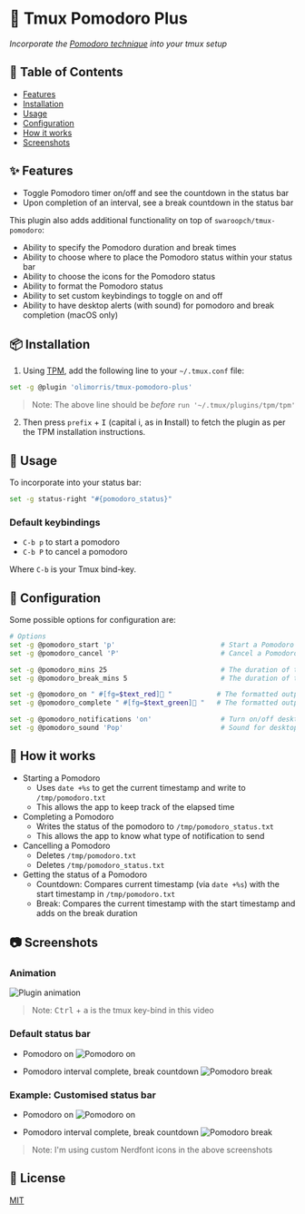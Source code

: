# 🍅 Tmux Pomodoro Plus
<i>Incorporate the <a href="https://en.wikipedia.org/wiki/Pomodoro_Technique">Pomodoro technique</a> into your tmux setup</i>

## :book: Table of Contents

- [Features](#sparkles-features)
- [Installation](#package-installation)
- [Usage](#rocket-usage)
- [Configuration](#wrench-configuration)
- [How it works](#microscope-how-it-works)
- [Screenshots](#camera-screenshots)

## :sparkles: Features
- Toggle Pomodoro timer on/off and see the countdown in the status bar
- Upon completion of an interval, see a break countdown in the status bar

This plugin also adds additional functionality on top of `swaroopch/tmux-pomodoro`:
- Ability to specify the Pomodoro duration and break times
- Ability to choose where to place the Pomodoro status within your status bar
- Ability to choose the icons for the Pomodoro status
- Ability to format the Pomodoro status
- Ability to set custom keybindings to toggle on and off
- Ability to have desktop alerts (with sound) for pomodoro and break completion (macOS only)

## :package: Installation

1. Using [TPM](https://github.com/tmux-plugins/tpm), add the following line to your `~/.tmux.conf` file:

```bash
set -g @plugin 'olimorris/tmux-pomodoro-plus'
```

> Note: The above line should be *before* `run '~/.tmux/plugins/tpm/tpm'`

2. Then press `prefix` + <kbd>I</kbd> (capital i, as in **I**nstall) to fetch the plugin as per the TPM installation instructions.

## :rocket: Usage

To incorporate into your status bar:

```bash
set -g status-right "#{pomodoro_status}"
```

### Default keybindings
- `C-b p` to start a pomodoro
- `C-b P` to cancel a pomodoro

Where `C-b` is your Tmux bind-key.

## :wrench: Configuration
Some possible options for configuration are:

```bash
# Options
set -g @pomodoro_start 'p'                          # Start a Pomodoro with bind key + p
set -g @pomodoro_cancel 'P'                         # Cancel a Pomodoro with bind key + P

set -g @pomodoro_mins 25                            # The duration of the pomodoro
set -g @pomodoro_break_mins 5                       # The duration of the break after the pomodoro

set -g @pomodoro_on " #[fg=$text_red]🍅 "           # The formatted output when the pomodoro is running
set -g @pomodoro_complete " #[fg=$text_green]🍅 "   # The formatted output when the break is running

set -g @pomodoro_notifications 'on'                 # Turn on/off desktop notifications
set -g @pomodoro_sound 'Pop'                        # Sound for desktop notifications (Run `ls /System/Library/Sounds` for a list of sounds to use)
```

## :microscope: How it works
- Starting a Pomodoro
    - Uses `date +%s` to get the current timestamp and write to `/tmp/pomodoro.txt`
    - This allows the app to keep track of the elapsed time
- Completing a Pomodoro
    - Writes the status of the pomodoro to `/tmp/pomodoro_status.txt`
    - This allows the app to know what type of notification to send
- Cancelling a Pomodoro
    - Deletes `/tmp/pomodoro.txt`
    - Deletes `/tmp/pomodoro_status.txt`
- Getting the status of a Pomodoro
    - Countdown: Compares current timestamp (via `date +%s`) with the start timestamp in `/tmp/pomodoro.txt`
    - Break: Compares the current timestamp with the start timestamp and adds on the break duration

## :camera: Screenshots

### Animation
![Plugin animation](https://user-images.githubusercontent.com/9512444/132001146-c0b175bb-d555-4576-ae23-459dcce1606f.gif "Plugin animation")
> Note: <kbd>Ctrl</kbd> + <kbd>a</kbd> is the tmux key-bind in this video

### Default status bar
- Pomodoro on
![Pomodoro on](https://user-images.githubusercontent.com/9512444/132001545-990ecf87-2632-4279-ba76-0302eae00e81.png "Pomodoro on")

- Pomodoro interval complete, break countdown
![Pomodoro break](https://user-images.githubusercontent.com/9512444/132001492-d11d8491-f17e-400a-95b2-df21f4846ae4.png "Pomodoro break")

### Example: Customised status bar
- Pomodoro on
![Pomodoro on](https://user-images.githubusercontent.com/9512444/132001344-0d37ba38-ce9d-4b9f-b0c1-af1c82a4fc0e.png "Pomodoro on")

- Pomodoro interval complete, break countdown
![Pomodoro break](https://user-images.githubusercontent.com/9512444/132001439-cd6b3acd-1cba-42b5-82a6-a351f47d8e98.png "Pomodoro break")

> Note: I'm using custom Nerdfont icons in the above screenshots

## 📄 License
[MIT](https://github.com/olimorris/tmux-pomodoro-plus/blob/master/LICENSE.md)
